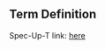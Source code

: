 ## Term Definition

Spec-Up-T link: <a href='https://weboftrust.github.io/WOT-terms/docs/glossary/configuration-traits'>here</a>
